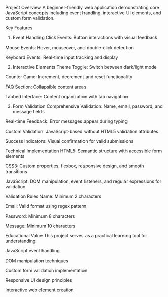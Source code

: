 Project Overview
A beginner-friendly web application demonstrating core JavaScript concepts including event handling, interactive UI elements, and custom form validation.

Key Features
1. Event Handling
Click Events: Button interactions with visual feedback

Mouse Events: Hover, mouseover, and double-click detection

Keyboard Events: Real-time input tracking and display

2. Interactive Elements
Theme Toggle: Switch between dark/light mode

Counter Game: Increment, decrement and reset functionality

FAQ Section: Collapsible content areas

Tabbed Interface: Content organization with tab navigation

3. Form Validation
Comprehensive Validation: Name, email, password, and message fields

Real-time Feedback: Error messages appear during typing

Custom Validation: JavaScript-based without HTML5 validation attributes

Success Indicators: Visual confirmation for valid submissions

Technical Implementation
HTML5: Semantic structure with accessible form elements

CSS3: Custom properties, flexbox, responsive design, and smooth transitions

JavaScript: DOM manipulation, event listeners, and regular expressions for validation

Validation Rules
Name: Minimum 2 characters

Email: Valid format using regex pattern

Password: Minimum 8 characters

Message: Minimum 10 characters

Educational Value
This project serves as a practical learning tool for understanding:

JavaScript event handling

DOM manipulation techniques

Custom form validation implementation

Responsive UI design principles

Interactive web element creation
